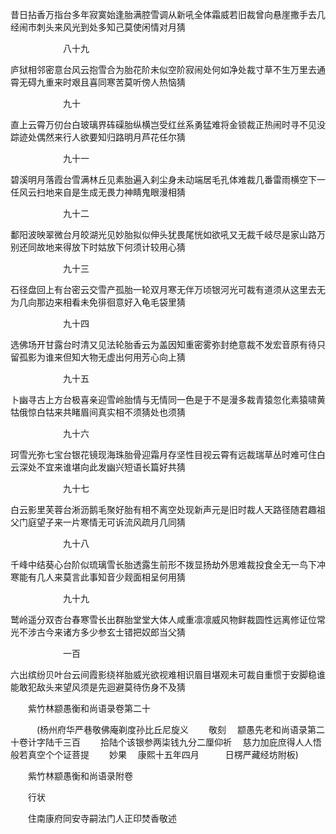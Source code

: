 <!-- { "loadSidebar": true } -->
昔日拈香万指台多年寂寞始逢胎满腔雪调从新吼全体霜威若旧裁曾向悬崖撒手去几经闹市刺头来风光到处多知己莫使闲情对月猜

　　　　　　八十九

庐狱相邻密意台风云抱雪合为胎花阶未似空阶寂闹处何如净处裁寸草不生万里去通霄无碍九重来时艰且喜同寒苦莫听傍人热恼猜

　　　　　　九十

直上云霄万仞台白玻璃界砗磲胎纵横岂受红丝系勇猛难将金锁裁正热闹时寻不见没踪迹处偶然来行人欲要知归路明月芦花任尔猜

　　　　　　九十一

碧溪明月落霞台雪满林丘见素胎遍入刹尘身未动端居毛孔体难裁几番雷雨横空下一任风云扫地来自是生成无畏力神睛鬼眼漫相猜

　　　　　　九十二

鄱阳波映翠微台月皎湖光见妙胎拟似伸头犹畏尾恍如欲吼又无裁千岐尽是家山路万别还同故地来得放下时姑放下何须计较用心猜

　　　　　　九十三

石径盘回上有台密云交雪产孤胎一轮双月寒无伴万顷银河光可裁有道须从这里去无为几向那边来相看未免徘徊意好入龟毛袋里猜

　　　　　　九十四

选佛场开甘露台时清又见法轮胎香云为盖因知重密雾弥封绝意裁不发宏音原有待只留孤影为谁来但知大物无虚出何用芳心向上猜

　　　　　　九十五

卜幽寻古上方台极喜亲迎雪岭胎情与无情同一色是于不是漫多裁青猿忽化素猿啸黄牯俄惊白牯来共睹眉间真实相不须猜处也须猜

　　　　　　九十六

珂雪光弥七宝台银花镜现海珠胎骨迎霜月存坚性目视云霄有远裁瑞草丛时难可住白云深处不宜来谁堪向此发幽兴短语长篇好共猜

　　　　　　九十七

白云影里芙蓉台淅沥鹅毛聚好胎有相不离空处现新声元是旧时裁人天路径随君趣祖父门庭望子来一片寒情无可诉流风疏月几同猜

　　　　　　九十八

千峰中结葵心台阶似琉璃雪长胎透露生前形不拨显扬劫外思难裁投食全无一鸟下冲寒能有几人来莫言此事知音少觌面相呈何用猜

　　　　　　九十九

鹫岭遥分双杏台春寒雪长出群胎堂堂大体人咸重凛凛威风物鲜裁圆性远离修证位常光不涉古今来诸方多少参玄士错把奴郎当父猜

　　　　　　一百

六出缤纷贝叶台云间霞影绕祥胎威光欲视难相识眉目堪观未可裁自重惯于安脚稳谁能敢犯敌头来望风须是先迴避莫待伤身不及猜

　　紫竹林颛愚衡和尚语录卷第二十

　　　(杨州府华严巷敬佛庵剃度孙比丘尼旋义
　　敬刻
　颛愚先老和尚语录第二十卷计字陆千三百
　　拾陆个该银参两柒钱九分二厘仰祈
　慈力加庇庶得人人悟般若真空个个证菩提
　　妙果
　康熙十五年四月　　　日楞严藏经坊附板)

　　紫竹林颛愚衡和尚语录附卷

　　行状

　　住南康府同安寺嗣法门人正印焚香敬述

